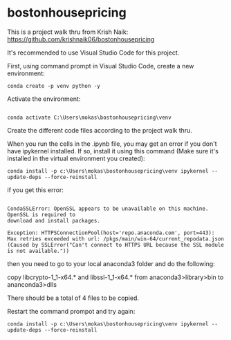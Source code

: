 # bostonhousepricing

This is a project walk thru from Krish Naik: https://github.com/krishnaik06/bostonhousepricing

It's recommended to use Visual Studio Code for this project.



First, using command prompt in Visual Studio Code, create a new environment: 

```
conda create -p venv python -y

```

Activate the environment:

```

conda activate C:\Users\mokas\bostonhousepricing\venv

```
Create the different code files according to the project walk thru.


When you run the cells in the .ipynb file, you may get an error if you don't have ipykernel installed. If so, install it using this command (Make sure it's installed in the virtual environment you created): 

```
conda install -p c:\Users\mokas\bostonhousepricing\venv ipykernel --update-deps --force-reinstall

```

if you get this error:

```

CondaSSLError: OpenSSL appears to be unavailable on this machine. OpenSSL is required to
download and install packages.

Exception: HTTPSConnectionPool(host='repo.anaconda.com', port=443): Max retries exceeded with url: /pkgs/main/win-64/current_repodata.json (Caused by SSLError("Can't connect to HTTPS URL because the SSL module is not available."))

```


then you need to go to your local anaconda3 folder and do the following:


copy libcrypto-1_1-x64.* and libssl-1_1-x64.* from anaconda3>library>bin to ananconda3>dlls

There should be a total of 4 files to be copied.

Restart the command prompot and try again:


```
conda install -p c:\Users\mokas\bostonhousepricing\venv ipykernel --update-deps --force-reinstall

```

